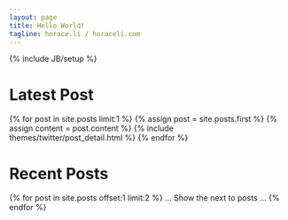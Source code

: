 ```yaml
---
layout: page
title: Hello World!
tagline: horace.li / horaceli.com
---
```

{% include JB/setup %}

# Latest Post
{% for post in site.posts limit:1 %}
  {% assign post = site.posts.first %}
  {% assign content = post.content %}
  {% include themes/twitter/post_detail.html %}
{% endfor %}
# Recent Posts
{% for post in site.posts offset:1 limit:2 %}
... Show the next to posts ...
{% endfor %}
